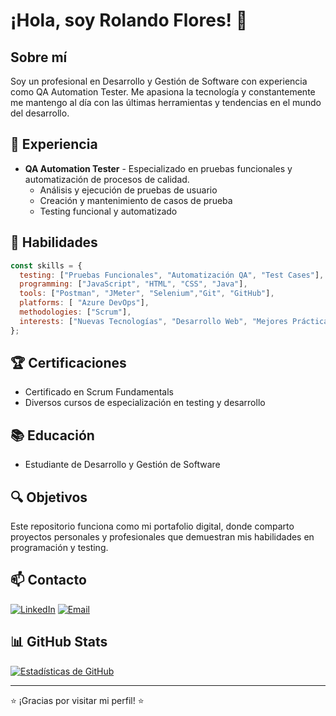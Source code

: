# ¡Hola, soy Rolando Flores! 👋

## Sobre mí
Soy un profesional en Desarrollo y Gestión de Software con experiencia como QA Automation Tester. Me apasiona la tecnología y constantemente me mantengo al día con las últimas herramientas y tendencias en el mundo del desarrollo.

## 💼 Experiencia
- **QA Automation Tester** - Especializado en pruebas funcionales y automatización de procesos de calidad.
  - Análisis y ejecución de pruebas de usuario
  - Creación y mantenimiento de casos de prueba
  - Testing funcional y automatizado

## 🚀 Habilidades
```javascript
const skills = {
  testing: ["Pruebas Funcionales", "Automatización QA", "Test Cases"],
  programming: ["JavaScript", "HTML", "CSS", "Java"], 
  tools: ["Postman", "JMeter", "Selenium","Git", "GitHub"],
  platforms: [ "Azure DevOps"], 
  methodologies: ["Scrum"],
  interests: ["Nuevas Tecnologías", "Desarrollo Web", "Mejores Prácticas"]
};
```

## 🏆 Certificaciones
- Certificado en Scrum Fundamentals
- Diversos cursos de especialización en testing y desarrollo

## 📚 Educación
- Estudiante de Desarrollo y Gestión de Software

## 🔍 Objetivos
Este repositorio funciona como mi portafolio digital, donde comparto proyectos personales y profesionales que demuestran mis habilidades en programación y testing.

## 📫 Contacto
<!-- Puedes añadir enlaces a tus redes sociales o correo -->
[![LinkedIn](https://img.shields.io/badge/LinkedIn-0077B5?style=for-the-badge&logo=linkedin&logoColor=white)](https://www.linkedin.com/in/flores-rolando/)
[![Email](https://img.shields.io/badge/Email-D14836?style=for-the-badge&logo=gmail&logoColor=white)](rolando.flores.dev@gmail.com)

## 📊 GitHub Stats
[![Estadísticas de GitHub](https://github-readme-stats.vercel.app/api?username=rafj26&show_icons=true&theme=radical)](https://github.com/rafj26)

---
⭐️ ¡Gracias por visitar mi perfil! ⭐️
